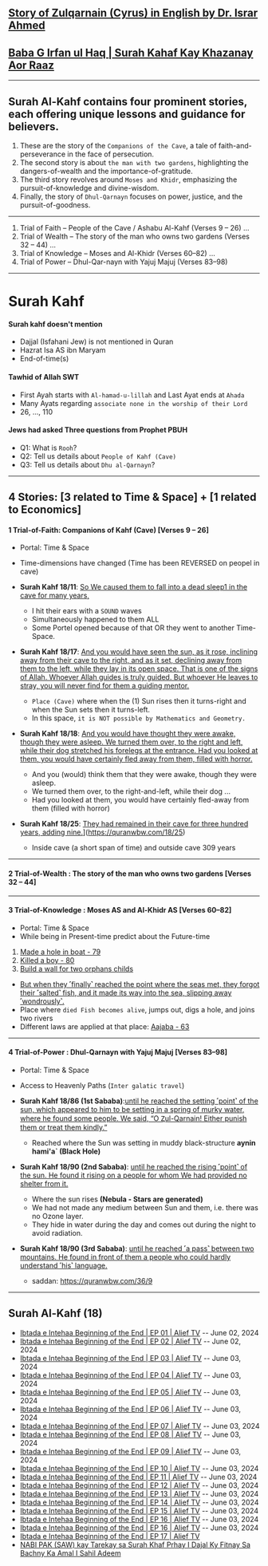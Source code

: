 ## [Story of Zulqarnain (Cyrus) in English by Dr. Israr Ahmed](https://www.youtube.com/watch?v=HS1SozRtjGw&t=394s)

## [Baba G Irfan ul Haq | Surah Kahaf Kay Khazanay Aor Raaz](https://www.youtube.com/watch?v=IIMp9eyv4vQ)

***

## Surah Al-Kahf contains four prominent stories, each offering unique lessons and guidance for believers.
1. These are the story of the `Companions of the Cave`, a tale of faith-and-perseverance in the face of persecution.
2. The second story is about `the man with two gardens`, highlighting the dangers-of-wealth and the importance-of-gratitude.
3. The third story revolves around `Moses and Khidr`, emphasizing the pursuit-of-knowledge and divine-wisdom.
4. Finally, the story of `Dhul-Qarnayn` focuses on power, justice, and the pursuit-of-goodness. 

***

1. Trial of Faith – People of the Cave / Ashabu Al-Kahf (Verses 9 – 26) ...
2. Trial of Wealth – The story of the man who owns two gardens (Verses 32 – 44) ...
3. Trial of Knowledge – Moses and Al-Khidr (Verses 60–82) ...
4. Trial of Power – Dhul-Qar-nayn with Yajuj Majuj (Verses 83–98)

***

# Surah Kahf

#### Surah kahf doesn't mention
* Dajjal (Isfahani Jew) is not mentioned in Quran
* Hazrat Isa AS ibn Maryam
* End-of-time(s)

#### Tawhid of Allah SWT
  * First Ayah starts with `Al-hamad-u-lillah` and Last Ayat ends at `Ahada`
  * Many Ayats regarding `associate none in the worship of their Lord`
  * 26, ..., 110 

#### Jews had asked Three questions from Prophet PBUH
* Q1: What is `Rooh`?
* Q2: Tell us details about `People of Kahf (Cave)`
* Q3: Tell us details about `Dhu al-Qarnayn`?

***

## 4 Stories: [3 related to Time & Space] + [1 related to Economics]

#### 1 Trial-of-Faith: Companions of Kahf (Cave) [Verses 9 – 26]
* Portal: Time & Space
* Time-dimensions have changed (Time has been REVERSED on peopel in cave)

* __Surah Kahf 18/11__: [So We caused them to fall into a dead sleep1 in the cave for many years,](https://quranwbw.com/18/11)
   * I hit their ears with a `SOUND` waves
   * Simultaneously happened to them ALL
   * Some Portel opened because of that OR they went to another Time-Space.

* __Surah Kahf 18/17__: [And you would have seen the sun, as it rose, inclining away from their cave to the right, and as it set, declining away from them to the left, while they lay in its open space. That is one of the signs of Allah. Whoever Allah guides is truly guided. But whoever He leaves to stray, you will never find for them a guiding mentor.](https://quranwbw.com/18/17)
   * `Place (Cave)` where when the (1) Sun rises then it turns-right and when the Sun sets then it turns-left.
   * In this space, `it is NOT possible by Mathematics and Geometry.`
            
* __Surah Kahf 18/18__: [And you would have thought they were awake, though they were asleep. We turned them over, to the right and left, while their dog stretched his forelegs at the entrance. Had you looked at them, you would have certainly fled away from them, filled with horror.](https://quranwbw.com/18/18)
   * And you (would) think them that they were awake, though they were asleep.
   * We turned them over, to the right-and-left, while their dog ...
   * Had you looked at them, you would have certainly fled-away from them (filled with horror)
   
* __Surah Kahf 18/25__: [They had remained in their cave for three hundred years, adding nine.](https://quranwbw.com/18/25)](https://quranwbw.com/18/25)
   * Inside cave (a short span of time) and outside cave 309 years

***

#### 2 Trial-of-Wealth : The story of the man who owns two gardens [Verses 32 – 44]

***

#### 3 Trial-of-Knowledge : Moses AS and Al-Khidr AS [Verses 60–82]
* Portal: Time & Space
* While being in Present-time predict about the Future-time
1. [Made a hole in boat - 79](https://quranwbw.com/18/79)
2. [Killed a boy - 80](https://quranwbw.com/18/80)
3. [Build a wall for two orphans childs](https://quranwbw.com/18/82)
* [But when they ˹finally˺ reached the point where the seas met, they forgot their ˹salted˺ fish, and it made its way into the sea, slipping away ˹wondrously˺.](https://quranwbw.com/18/61)
* Place where `died Fish becomes alive`, jumps out, digs a hole, and joins two rivers
* Different laws are applied at that place: [Aajaba - 63](https://quranwbw.com/18/63)

***

#### 4 Trial-of-Power : Dhul-Qarnayn with Yajuj Majuj [Verses 83–98]
* Portal: Time & Space
* Access to Heavenly Paths (`Inter galatic travel`)

* __Surah Kahf 18/86 (1st Sababa)__:[until he reached the setting ˹point˺ of the sun, which appeared to him to be setting in a spring of murky water, where he found some people. We said, “O Ⱬul-Qarnain! Either punish them or treat them kindly.”](https://quranwbw.com/18/86)
   * Reached where the Sun was setting in muddy black-structure __aynin hami'a` (Black Hole)__

* __Surah Kahf 18/90 (2nd Sababa)__: [until he reached the rising ˹point˺ of the sun. He found it rising on a people for whom We had provided no shelter from it.](https://quranwbw.com/18/90)
    * Where the sun rises __(Nebula - Stars are generated)__
    * We had not made any medium between Sun and them, i.e. there was no Ozone layer.
    * They hide in water during the day and comes out during the night to avoid radiation.

* __Surah Kahf 18/90 (3rd Sababa)__: [until he reached ˹a pass˺ between two mountains. He found in front of them a people who could hardly understand ˹his˺ language.](https://quranwbw.com/18/93)
   * saddan: https://quranwbw.com/36/9

***

## Surah Al-Kahf (18)
* [Ibtada e Intehaa Beginning of the End  | EP 01 | Alief TV](https://www.youtube.com/watch?v=NcS6gECLdBo) -- June 02, 2024
* [Ibtada e Intehaa Beginning of the End  | EP 02 | Alief TV](https://www.youtube.com/watch?v=lhbsVPeld10) -- June 02, 2024
* [Ibtada e Intehaa Beginning of the End  | EP 03 | Alief TV](https://www.youtube.com/watch?v=qdFdxY39S7s) -- June 03, 2024
* [Ibtada e Intehaa Beginning of the End  | EP 04 | Alief TV](https://www.youtube.com/watch?v=iX6dvekkmgo) -- June 03, 2024
* [Ibtada e Intehaa Beginning of the End  | EP 05 | Alief TV](https://www.youtube.com/watch?v=Acr4IiIJ7nI) -- June 03, 2024
* [Ibtada e Intehaa Beginning of the End  | EP 06 | Alief TV](https://www.youtube.com/watch?v=2J3UXhu_8cI) -- June 03, 2024
* [Ibtada e Intehaa Beginning of the End  | EP 07 | Alief TV](https://www.youtube.com/watch?v=j2xrUx-NFgg) -- June 03, 2024
* [Ibtada e Intehaa Beginning of the End  | EP 08 | Alief TV](https://www.youtube.com/watch?v=SYS6VXyiwaU) -- June 03, 2024
* [Ibtada e Intehaa Beginning of the End  | EP 09 | Alief TV](https://www.youtube.com/watch?v=87QsHJd81KY) -- June 03, 2024
* [Ibtada e Intehaa Beginning of the End  | EP 10 | Alief TV](https://www.youtube.com/watch?v=eexobZep_9s) -- June 03, 2024
* [Ibtada e Intehaa Beginning of the End  | EP 11 | Alief TV](https://www.youtube.com/watch?v=vPcwsi9tRzI&t=1566s) -- June 03, 2024
* [Ibtada e Intehaa Beginning of the End  | EP 12 | Alief TV](https://www.youtube.com/watch?v=EtGjRuuoO80) -- June 03, 2024
* [Ibtada e Intehaa Beginning of the End  | EP 13 | Alief TV](https://www.youtube.com/watch?v=DpztbN1X9hQ) -- June 03, 2024
* [Ibtada e Intehaa Beginning of the End  | EP 14 | Alief TV](https://www.youtube.com/watch?v=KOh1ygcPTbo) -- June 03, 2024
* [Ibtada e Intehaa Beginning of the End  | EP 15 | Alief TV](https://www.youtube.com/watch?v=MO9mDOviKNU) -- June 03, 2024
* [Ibtada e Intehaa Beginning of the End  | EP 16 | Alief TV](https://www.youtube.com/watch?v=HmQVteQUoz0) -- June 03, 2024
* [Ibtada e Intehaa Beginning of the End  | EP 16 | Alief TV](https://www.youtube.com/watch?v=HmQVteQUoz0) -- June 03, 2024
* [Ibtada e Intehaa Beginning of the End  | EP 17 | Alief TV](https://www.youtube.com/watch?v=Fi1hTNDFrY4)
* [NABI PAK (SAW) kay Tarekay sa Surah Khaf Prhay I Dajal Ky Fitnay Sa Bachny Ka Amal I Sahil Adeem](https://www.youtube.com/watch?v=MjAOhpyTlxI)
